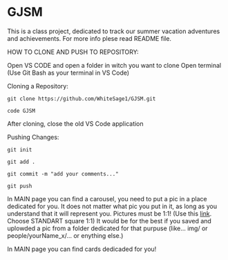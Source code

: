 # GJSM
This is a class project, dedicated to track our summer vacation adventures and achievements. For more info plese read README file.

HOW TO CLONE AND PUSH TO REPOSITORY:

Open VS CODE and open a folder in witch you want to clone
Open terminal (Use Git Bash as your terminal in VS Code)

Cloning a Repository:

    git clone https://github.com/WhiteSage1/GJSM.git

    code GJSM

After cloning, close the old VS Code application

Pushing Changes:

    git init
    
    git add .

    git commit -m "add your comments..."

    git push

In MAIN page you can find a carousel, you need to put a pic in a place dedicated for you.
It does not matter what pic you put in it, as long as you understand that it will represent you.
Pictures must be 1:1! 
(Use this [link](https://www.adobe.com/express/feature/image/resize). Choose STANDART square 1:1)
It would be for the best if you saved and uplowded a pic from a folder dedicated for that purpuse (like... img/ or people/yourName_x/... or enything else.)

In MAIN page you can find cards dedicaded for you!
